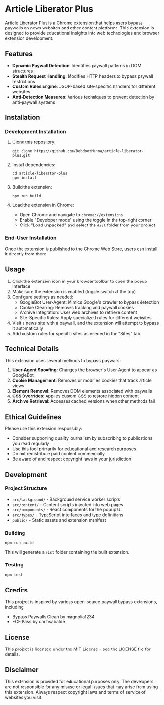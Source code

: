 
# Article Liberator Plus

Article Liberator Plus is a Chrome extension that helps users bypass paywalls on news websites and other content platforms. This extension is designed to provide educational insights into web technologies and browser extension development.

## Features

- **Dynamic Paywall Detection**: Identifies paywall patterns in DOM structures
- **Stealth Request Handling**: Modifies HTTP headers to bypass paywall restrictions
- **Custom Rules Engine**: JSON-based site-specific handlers for different websites
- **Anti-Detection Measures**: Various techniques to prevent detection by anti-paywall systems

## Installation

### Development Installation

1. Clone this repository:
   ```
   git clone https://github.com/DebdootManna/article-liberator-plus.git
   ```

2. Install dependencies:
   ```
   cd article-liberator-plus
   npm install
   ```

3. Build the extension:
   ```
   npm run build
   ```

4. Load the extension in Chrome:
   - Open Chrome and navigate to `chrome://extensions`
   - Enable "Developer mode" using the toggle in the top-right corner
   - Click "Load unpacked" and select the `dist` folder from your project

### End-User Installation

Once the extension is published to the Chrome Web Store, users can install it directly from there.

## Usage

1. Click the extension icon in your browser toolbar to open the popup interface
2. Make sure the extension is enabled (toggle switch at the top)
3. Configure settings as needed:
   - GoogleBot User-Agent: Mimics Google's crawler to bypass detection
   - Cookie Cleaning: Removes tracking and paywall cookies
   - Archive Integration: Uses web archives to retrieve content
   - Site-Specific Rules: Apply specialized rules for different websites
4. Visit a news site with a paywall, and the extension will attempt to bypass it automatically
5. Add custom rules for specific sites as needed in the "Sites" tab

## Technical Details

This extension uses several methods to bypass paywalls:

1. **User-Agent Spoofing**: Changes the browser's User-Agent to appear as GoogleBot
2. **Cookie Management**: Removes or modifies cookies that track article views
3. **Element Removal**: Removes DOM elements associated with paywalls
4. **CSS Overrides**: Applies custom CSS to restore hidden content
5. **Archive Retrieval**: Accesses cached versions when other methods fail

## Ethical Guidelines

Please use this extension responsibly:

- Consider supporting quality journalism by subscribing to publications you read regularly
- Use this tool primarily for educational and research purposes
- Do not redistribute paid content commercially
- Be aware of and respect copyright laws in your jurisdiction

## Development

### Project Structure

- `src/background/` - Background service worker scripts
- `src/content/` - Content scripts injected into web pages
- `src/components/` - React components for the popup UI
- `src/types/` - TypeScript interfaces and type definitions
- `public/` - Static assets and extension manifest

### Building

```
npm run build
```

This will generate a `dist` folder containing the built extension.

### Testing

```
npm test
```

## Credits

This project is inspired by various open-source paywall bypass extensions, including:

- Bypass Paywalls Clean by magnolia1234
- FCF Pass by carlosabalde

## License

This project is licensed under the MIT License - see the LICENSE file for details.

## Disclaimer

This extension is provided for educational purposes only. The developers are not responsible for any misuse or legal issues that may arise from using this extension. Always respect copyright laws and terms of service of websites you visit.
